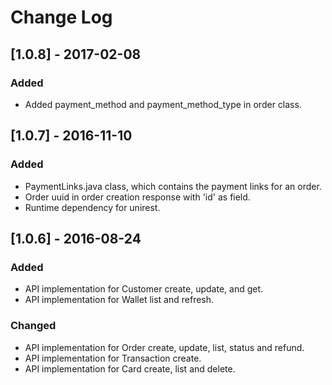 # Change Log

## [1.0.8] - 2017-02-08
### Added
- Added payment_method and payment_method_type in order class.

## [1.0.7] - 2016-11-10
### Added
- PaymentLinks.java class, which contains the payment links for an order.
- Order uuid in order creation response with 'id' as field.
- Runtime dependency for unirest.

## [1.0.6] - 2016-08-24
### Added
- API implementation for Customer create, update, and get.
- API implementation for Wallet list and refresh.

### Changed
- API implementation for Order create, update, list, status and refund.
- API implementation for Transaction create.
- API implementation for Card create, list and delete.